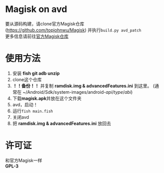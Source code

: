 # Magisk on avd
要从源码构建，请clone官方Magisk仓库 (https://github.com/topjohnwu/Magisk) 并执行`build.py avd_patch` \
更多信息请前往[官方Magisk仓库](https://github.com/topjohnwu/Magisk)

# 使用方法
1. 安装 **fish git adb unzip**
2. clone这个仓库
3. **！！备份！！** 并复制 **ramdisk.img & advancedFeatures.ini** 到这里。 (通常在 ~/Android/Sdk/system-images/android-*api*/*type*/*abi*)
4. 下载**magisk.apk**并放在这个文件夹
5. avd，启动！
6. 运行`fish main.fish`
7. 关闭avd
8. 把 **ramdisk.img & advancedFeatures.ini** 放回去

# 许可证
和官方Magisk一样 \
**GPL-3**